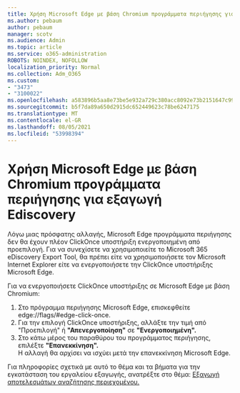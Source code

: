 ```yaml
---
title: Χρήση Microsoft Edge με βάση Chromium προγράμματα περιήγησης για εξαγωγή Ediscovery
ms.author: pebaum
author: pebaum
manager: scotv
ms.audience: Admin
ms.topic: article
ms.service: o365-administration
ROBOTS: NOINDEX, NOFOLLOW
localization_priority: Normal
ms.collection: Adm_O365
ms.custom:
- "3473"
- "3100022"
ms.openlocfilehash: a583896b5aa8e73be5e932a729c380acc8092e73b2151647c999f9a7b69669b6
ms.sourcegitcommit: b5f7da89a650d2915dc652449623c78be6247175
ms.translationtype: MT
ms.contentlocale: el-GR
ms.lasthandoff: 08/05/2021
ms.locfileid: "53998394"
---
```

# <a name="using-microsoft-edge-based-on-chromium-browsers-for-ediscovery-export"></a>Χρήση Microsoft Edge με βάση Chromium προγράμματα περιήγησης για εξαγωγή Ediscovery

Λόγω μιας πρόσφατης αλλαγής, Microsoft Edge προγράμματα περιήγησης δεν θα έχουν πλέον ClickOnce υποστήριξη ενεργοποιημένη από προεπιλογή. Για να συνεχίσετε να χρησιμοποιείτε το Microsoft 365 eDiscovery Export Tool, θα πρέπει είτε να χρησιμοποιήσετε τον Microsoft Internet Explorer είτε να ενεργοποιήσετε την ClickOnce υποστήριξης Microsoft Edge. 

Για να ενεργοποιήσετε ClickOnce υποστήριξης σε Microsoft Edge με βάση Chromium: 
1. Στο πρόγραμμα περιήγησης Microsoft Edge, επισκεφθείτε edge://flags/#edge-click-once.
2. Για την επιλογή ClickOnce υποστήριξης, αλλάξτε  την τιμή από "Προεπιλογή" ή **"Απενεργοποίηση"** σε **"Ενεργοποιημένη".** 
3. Στο κάτω μέρος του παραθύρου του προγράμματος περιήγησης, επιλέξτε **"Επανεκκίνηση".** <br>
 Η αλλαγή θα αρχίσει να ισχύει μετά την επανεκκίνηση Microsoft Edge. 

Για πληροφορίες σχετικά με αυτό το θέμα και τα βήματα για την εγκατάσταση του εργαλείου εξαγωγής, ανατρέξτε στο θέμα: [Εξαγωγή αποτελεσμάτων αναζήτησης περιεχομένου.](https://docs.microsoft.com/microsoft-365/compliance/export-search-results)